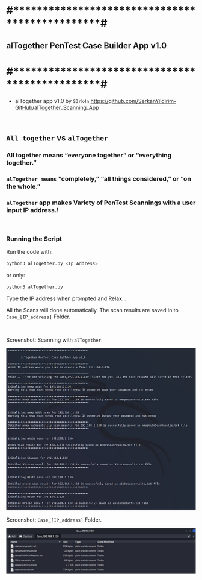 
# #***********************************************#

##  alTogether PenTest Case Builder App v1.0

# #***********************************************#

- alTogether app v1.0 by `S3rk4n`  https://github.com/SerkanYildirim-GitHub/alTogether_Scanning_App

<br>


## `All together` vs `alTogether`

### All together means “everyone together” or “everything together.”

### `alTogether means` “completely,” “all things considered,” or “on the whole.”   

### `alTogether` app makes Variety of PenTest Scannings with a user input IP address.! 

<br>

### Running the Script

Run the code with:
~~~ bash 
python3 alTogether.py <Ip Address> 
~~~ 
or only: 
~~~ bash 
python3 alTogether.py 
~~~ 
Type the IP address when prompted and Relax... 

All the Scans will done automatically. The scan results are saved in to `Case_[IP_address]` Folder.

<br>

Screenshot: Scanning with `alTogether`.

![Capture.jpg)](./Capture.JPG)


Screenshot: `Case_[IP_address]` Folder.

![Capture.jpg)](./Capture2.JPG)
  
 


